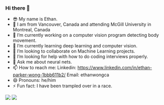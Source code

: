 ### Hi there 👋
- :sunglasses: My name is Ethan.
- :round_pushpin: I am from Vancouver, Canada and attending McGill University in Montreal, Canada
- 🔭 I’m currently working on a computer vision program detecting body movement.
- 🌱 I’m currently learning deep learning and computer vision.
- 👯 I’m looking to collaborate on Machine Learning projects. 
- 🤔 I’m looking for help with how to do coding interviews properly.
- 💬 Ask me about neural nets.
- 📫 How to reach me: Linkedin: https://www.linkedin.com/in/ethan-parker-wong-1bbb611b2/ Email: ethanwongca
- 😄 Pronouns: he/him
- ⚡ Fun fact: I have been trampled over in a race. 

<img src="https://github-readme-stats.vercel.app/api?username=ethanwongca&show_icons=true"/>
<img src="https://github-readme-stats.vercel.app/api/top-langs?username=ethanwongca"/>
<!--



